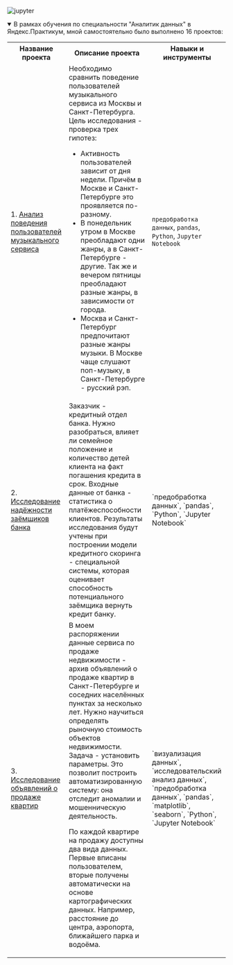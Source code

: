 ![jupyter](https://roman.ua/wp-content/uploads/2021/06/yande.pract_.logo_.png)

<details open>
  <summary>В рамках обучения по специальности "Аналитик данных" в Яндекс.Практикум, мной самостоятельно было выполнено 16 проектов:</summary>
<table>
<tr>
  <th>Название проекта</th>
  <th>Описание проекта</th>
  <th>Навыки и инструменты</th>
</tr> 
  
<tr>
  <td>1. <a href = "https://github.com/enibai/Yandex-Practicum-Projects/blob/master/1.%20Analysis%20of%20the%20behavior%20of%20music%20service%20users/1_analysis_of_the_behavior_of_music_service_users.ipynb">Анализ поведения пользователей музыкального сервиса</a></td>
  <td>Необходимо сравнить поведение пользователей музыкального сервиса из Москвы и Санкт-Петербурга. Цель исследования - проверка трех гипотез:
      
- Активность пользователей зависит от дня недели. Причём в Москве и Санкт-Петербурге это проявляется по-разному.
- В понедельник утром в Москве преобладают одни жанры, а в Санкт-Петербурге - другие. Так же и вечером пятницы преобладают разные жанры, в зависимости от города.
- Москва и Санкт-Петербург предпочитают разные жанры музыки. В Москве чаще слушают поп-музыку, в Санкт-Петербурге - русский рэп.</td>
  <td> 
 `предобработка данных`, `pandas`, `Python`, `Jupyter Notebook`</td>
</tr>

<tr>
  <td>2. <a href = "https://github.com/enibai/Yandex-Practicum-Projects/blob/master/2.%20The%20study%20of%20the%20reliability%20of%20bank%20borrowers/2_the_study_of_the_reliability_of_bank_borrowers.ipynb">Исследование надёжности заёмщиков банка</a></td>
  <td>Заказчик - кредитный отдел банка. Нужно разобраться, влияет ли семейное положение и количество детей клиента на факт погашения кредита в срок. Входные данные от банка - статистика о платёжеспособности клиентов. Результаты исследования будут учтены при построении модели кредитного скоринга - специальной системы, которая оценивает способность потенциального заёмщика вернуть кредит банку.</td>
  <td> 
 `предобработка данных`, `pandas`, `Python`, `Jupyter Notebook`</td>
</tr>

<tr>
  <td>3. <a href = "https://github.com/enibai/Yandex-Practicum-Projects/blob/master/3.%20The%20study%20of%20advertisements%20for%20the%20sale%20of%20apartments/3_the_study_of_advertisements_for_the_sale_of_apartments.ipynb">Исследование объявлений о продаже квартир</a></td>
  <td>В моем распоряжении данные сервиса по продаже недвижимости - архив объявлений о продаже квартир в Санкт-Петербурге и соседних населённых пунктах за несколько лет. Нужно научиться определять рыночную стоимость объектов недвижимости. Задача - установить параметры. Это позволит построить автоматизированную систему: она отследит аномалии и мошенническую деятельность.

По каждой квартире на продажу доступны два вида данных. Первые вписаны пользователем, вторые получены автоматически на основе картографических данных. Например, расстояние до центра, аэропорта, ближайшего парка и водоёма.</td>
  <td> 
 `визуализация данных`, `исследовательский анализ данных`, `предобработка данных`, `pandas`, `matplotlib`, `seaborn`, `Python`, `Jupyter Notebook`</td>
</tr>

</table>
</details>
